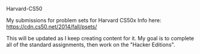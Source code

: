 Harvard-CS50

My submissions for problem sets for Harvard CS50x
Info here: https://cdn.cs50.net/2014/fall/psets/

This will be updated as I keep creating content for it. 
My goal is to complete all of the standard assignments, then
work on the "Hacker Editions".
